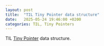 ```yaml
---
layout: post
title:  "TIL Tiny Pointer data structure"
date:   2025-05-24 19:46:00 +0200
categories: TIL, Tiny Pointers
---
```

TIL [Tiny Pointer](assets/docs/2111.12800v1.pdf) data structure.
